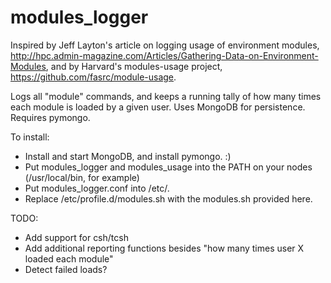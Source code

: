 modules_logger
==========================

Inspired by Jeff Layton's article on logging usage of environment modules,
http://hpc.admin-magazine.com/Articles/Gathering-Data-on-Environment-Modules,
and by Harvard's modules-usage project, https://github.com/fasrc/module-usage.

Logs all "module" commands, and keeps a running tally of how many times each
module is loaded by a given user. Uses MongoDB for persistence. Requires pymongo.

To install:
* Install and start MongoDB, and install pymongo. :)
* Put modules_logger and modules_usage into the PATH on your nodes (/usr/local/bin, 
for example)
* Put modules_logger.conf into /etc/.
* Replace /etc/profile.d/modules.sh with the modules.sh provided here.

TODO:
* Add support for csh/tcsh
* Add additional reporting functions besides "how many times user X 
loaded each module"
* Detect failed loads?
